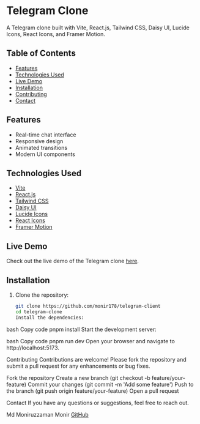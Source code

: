 # Telegram Clone

A Telegram clone built with Vite, React.js, Tailwind CSS, Daisy UI, Lucide Icons, React Icons, and Framer Motion.

## Table of Contents

- [Features](#features)
- [Technologies Used](#technologies-used)
- [Live Demo](#live-demo)
- [Installation](#installation)
- [Contributing](#contributing)
- [Contact](#contact)

## Features

- Real-time chat interface
- Responsive design
- Animated transitions
- Modern UI components

## Technologies Used

- [Vite](https://vitejs.dev/)
- [React.js](https://reactjs.org/)
- [Tailwind CSS](https://tailwindcss.com/)
- [Daisy UI](https://daisyui.com/)
- [Lucide Icons](https://lucide.dev/)
- [React Icons](https://react-icons.github.io/react-icons/)
- [Framer Motion](https://www.framer.com/motion/)

## Live Demo

Check out the live demo of the Telegram clone [here](https://telegram-client-one.vercel.app/).

## Installation

1. Clone the repository:
   ```bash
   git clone https://github.com/monir178/telegram-client
   cd telegram-clone
   Install the dependencies:
   ```

bash
Copy code
pnpm install
Start the development server:

bash
Copy code
pnpm run dev
Open your browser and navigate to http://localhost:5173.

Contributing
Contributions are welcome! Please fork the repository and submit a pull request for any enhancements or bug fixes.

Fork the repository
Create a new branch (git checkout -b feature/your-feature)
Commit your changes (git commit -m 'Add some feature')
Push to the branch (git push origin feature/your-feature)
Open a pull request

Contact
If you have any questions or suggestions, feel free to reach out.

Md Moniruzzaman Monir
[GitHub](https://github.com/monir178)
